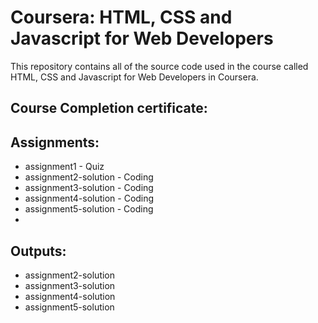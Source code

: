 # Coursera: HTML, CSS and Javascript for Web Developers
This repository contains all of the source code used in the course called HTML, CSS and Javascript for Web Developers in Coursera.

## Course Completion certificate:


## Assignments:
- assignment1 - Quiz
- assignment2-solution - Coding
- assignment3-solution - Coding
- assignment4-solution - Coding
- assignment5-solution - Coding
- 
## Outputs:
- assignment2-solution
- assignment3-solution
- assignment4-solution
- assignment5-solution
